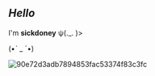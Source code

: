 ## *Hello*
 I'm **sickdoney** ψ(._. )>

<!--
**sickdoney-Carol/sickdoney-Carol** is a ✨ _special_ ✨ repository because its `README.md` (this file) appears on your GitHub profile.

Here are some ideas to get you started:

- 🔭 I'm studying at Alura
- 🌱 I'm developing in the JavaScript language 
- 🤔 I use this space to organize and share my projects developed.
- 🤓 I love roblox
- 💬 I don't know how to use this
- 😄 Pronouns: Ro/ck
- 💬 my Gmail is: marzurkiewicz.carol@gmail.com
-->(•ˋ _ ˊ•)
![90e72d3adb7894853fac53374f83c3fc](https://github.com/user-attachments/assets/3aea700d-6193-456b-89ec-e008063daf0b)
